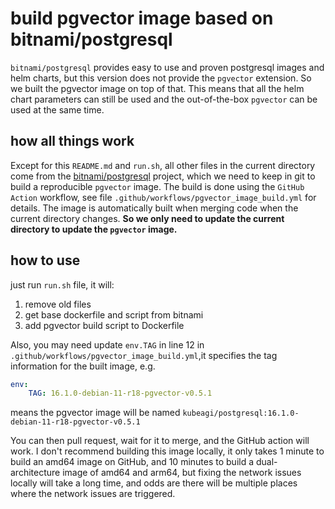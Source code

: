 # build pgvector image based on bitnami/postgresql

`bitnami/postgresql` provides easy to use and proven postgresql images and helm charts, but this version does not provide the `pgvector` extension. So we built the pgvector image on top of that. This means that all the helm chart parameters can still be used and the out-of-the-box `pgvector` can be used at the same time.

## how all things work

Except for this `README.md` and `run.sh`, all other files in the current directory come from the [bitnami/postgresql](https://github.com/bitnami/containers) project, which we need to keep in git to build a reproducible `pgvector` image. The build is done using the `GitHub Action` workflow, see file `.github/workflows/pgvector_image_build.yml` for details. The image is automatically built when merging code when the current directory changes. **So we only need to update the current directory to update the `pgvector` image.**

## how to use

just run `run.sh` file, it will:

1. remove old files
2. get base dockerfile and script from bitnami
3. add pgvector build script to Dockerfile

Also, you may need update `env.TAG` in line 12 in `.github/workflows/pgvector_image_build.yml`,it specifies the tag information for the built image, e.g.

```yaml
env:
    TAG: 16.1.0-debian-11-r18-pgvector-v0.5.1
```

means the pgvector image will be named `kubeagi/postgresql:16.1.0-debian-11-r18-pgvector-v0.5.1`

You can then pull request, wait for it to merge, and the GitHub action will work.
I don't recommend building this image locally, it only takes 1 minute to build an amd64 image on GitHub, and 10 minutes to build a dual-architecture image of amd64 and arm64, but fixing the network issues locally will take a long time, and odds are there will be multiple places where the network issues are triggered.
